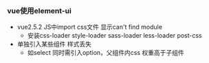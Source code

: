 ### vue使用element-ui
+ vue2.5.2 JS中import css文件 显示can't find module
    + 安装css-loader style-loader sass-loader less-loader post-css
+ 单独引入某些组件 样式丢失
    + 如select 同时需引入option，父组件内css 权重高于子组件